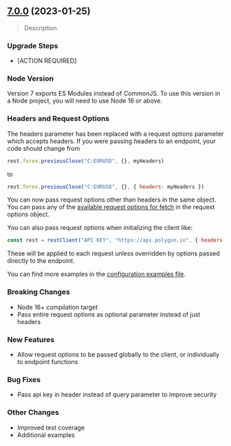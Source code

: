 ## [7.0.0](https://github.com/polygon-io/client-js/v6.2.0...v7.0.0) (2023-01-25)

> Description

### Upgrade Steps
* [ACTION REQUIRED]

### Node Version
Version 7 exports ES Modules instead of CommonJS. To use this version in a Node project, you will need to use Node 16 or above.

### Headers and Request Options
The headers parameter has been replaced with a request options parameter which accepts headers. If you were passing headers to an endpoint, your code should change from

```javascript
rest.forex.previousClose("C:EURUSD", {}, myHeaders)
```

to

```javascript
rest.forex.previousClose("C:EURUSD", {}, { headers: myHeaders })
```

You can now pass request options other than headers in the same object. You can pass any of the [available request options for fetch](https://developer.mozilla.org/en-US/docs/Web/API/Fetch_API/Using_Fetch#supplying_request_options) in the request options object.

You can also pass request options when initializing the client like:

```javascript
const rest = restClient("API KEY", "https://api.polygon.io", { headers: myHeaders });
```

These will be applied to each request unless overridden by options passed directly to the endpoint.

You can find more examples in the [configuration examples file](./examples/rest/configuration.js).

### Breaking Changes
* Node 16+ compilation target
* Pass entire request options as optional parameter instead of just headers

### New Features
* Allow request options to be passed globally to the client, or individually to endpoint functions

### Bug Fixes
* Pass api key in header instead of query parameter to improve security

### Other Changes
* Improved test coverage
* Additional examples